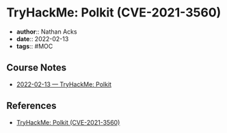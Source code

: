# TryHackMe: Polkit (CVE-2021-3560)

* **author**:: Nathan Acks  
* **date**:: 2022-02-13  
* **tags**:: #MOC

## Course Notes

* [2022-02-13 — TryHackMe: Polkit](../log/2022-02-13-tryhackme-polkit.md)

## References

* [TryHackMe: Polkit (CVE-2021-3560)](https://tryhackme.com/room/polkit)
